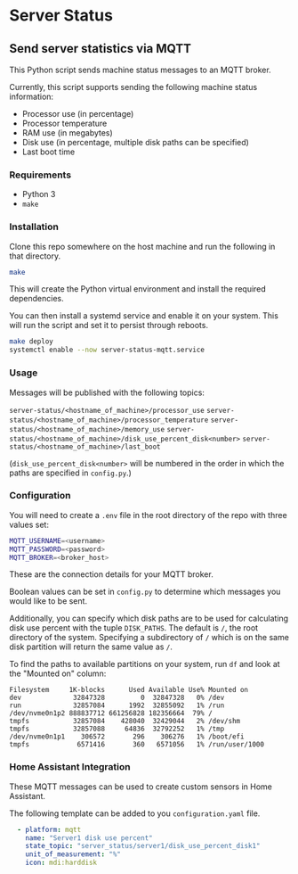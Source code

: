 # Server Status
## Send server statistics via MQTT

This Python script sends machine status messages to an MQTT broker.

Currently, this script supports sending the following machine status information:
- Processor use (in percentage)
- Processor temperature
- RAM use (in megabytes)
- Disk use (in percentage, multiple disk paths can be specified)
- Last boot time

### Requirements
- Python 3
- `make`

### Installation
Clone this repo somewhere on the host machine and run the following in that directory.

```bash
make
```

This will create the Python virtual environment and install the required dependencies.

You can then install a systemd service and enable it on your system. This will run the script and set it to persist through reboots.

```bash
make deploy
systemctl enable --now server-status-mqtt.service
```

### Usage
Messages will be published with the following topics:

`server-status/<hostname_of_machine>/processor_use`
`server-status/<hostname_of_machine>/processor_temperature`
`server-status/<hostname_of_machine>/memory_use`
`server-status/<hostname_of_machine>/disk_use_percent_disk<number>`
`server-status/<hostname_of_machine>/last_boot`

(`disk_use_percent_disk<number>` will be numbered in the order in which the paths are specified in `config.py`.)

### Configuration
You will need to create a `.env` file in the root directory of the repo with three values set:

```bash
MQTT_USERNAME=<username>
MQTT_PASSWORD=<password>
MQTT_BROKER=<broker_host>
```

These are the connection details for your MQTT broker.

Boolean values can be set in `config.py` to determine which messages you would like to be sent.

Additionally, you can specify which disk paths are to be used for calculating disk use percent with the tuple `DISK_PATHS`. The default is `/`, the root directory of the system. Specifying a subdirectory of `/` which is on the same disk partition will return the same value as `/`.

To find the paths to available partitions on your system, run `df` and look at the "Mounted on" column:

```
Filesystem     1K-blocks      Used Available Use% Mounted on
dev             32847328         0  32847328   0% /dev
run             32857084      1992  32855092   1% /run
/dev/nvme0n1p2 888837712 661256828 182356664  79% /
tmpfs           32857084    428040  32429044   2% /dev/shm
tmpfs           32857088     64836  32792252   1% /tmp
/dev/nvme0n1p1    306572       296    306276   1% /boot/efi
tmpfs            6571416       360   6571056   1% /run/user/1000
```

### Home Assistant Integration
These MQTT messages can be used to create custom sensors in Home Assistant.

The following template can be added to you `configuration.yaml` file.

```yaml
  - platform: mqtt
    name: "Server1 disk use percent"
    state_topic: "server_status/server1/disk_use_percent_disk1"
    unit_of_measurement: "%"
    icon: mdi:harddisk
```


